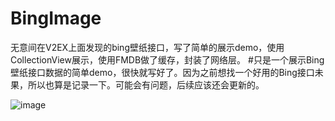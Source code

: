# BingImage
无意间在V2EX上面发现的bing壁纸接口，写了简单的展示demo，使用CollectionView展示，使用FMDB做了缓存，封装了网络层。
#只是一个展示Bing壁纸接口数据的简单demo，很快就写好了。因为之前想找一个好用的Bing接口未果，所以也算是记录一下。可能会有问题，后续应该还会更新的。

![image](https://github.com/ssssuperMan/BingImage/blob/master/BingImage.gif)
